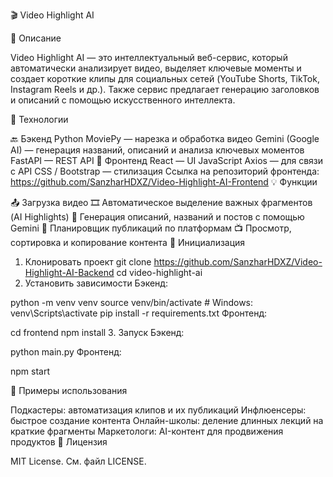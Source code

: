 🎬 Video Highlight AI

📌 Описание

Video Highlight AI — это интеллектуальный веб-сервис, который автоматически анализирует видео, выделяет ключевые моменты и создает короткие клипы для социальных сетей (YouTube Shorts, TikTok, Instagram Reels и др.). Также сервис предлагает генерацию заголовков и описаний с помощью искусственного интеллекта.

🧱 Технологии

🔙 Бэкенд
Python
MoviePy — нарезка и обработка видео
Gemini (Google AI) — генерация названий, описаний и анализа ключевых моментов
FastAPI — REST API
🎨 Фронтенд
React — UI
JavaScript
Axios — для связи с API
CSS / Bootstrap — стилизация
Ссылка на репозиторий фронтенда: https://github.com/SanzharHDXZ/Video-Highlight-AI-Frontend
💡 Функции

📤 Загрузка видео
🎞 Автоматическое выделение важных фрагментов (AI Highlights)
🧠 Генерация описаний, названий и постов с помощью Gemini
📅 Планировщик публикаций по платформам
📺 Просмотр, сортировка и копирование контента
🚀 Инициализация

1. Клонировать проект
git clone https://github.com/SanzharHDXZ/Video-Highlight-AI-Backend
cd video-highlight-ai
2. Установить зависимости
Бэкенд:

python -m venv venv
source venv/bin/activate  # Windows: venv\Scripts\activate
pip install -r requirements.txt
Фронтенд:

cd frontend
npm install
3. Запуск
Бэкенд:

python main.py
Фронтенд:

npm start

🧠 Примеры использования

Подкастеры: автоматизация клипов и их публикаций
Инфлюенсеры: быстрое создание контента
Онлайн-школы: деление длинных лекций на краткие фрагменты
Маркетологи: AI-контент для продвижения продуктов
📜 Лицензия

MIT License. См. файл LICENSE.

